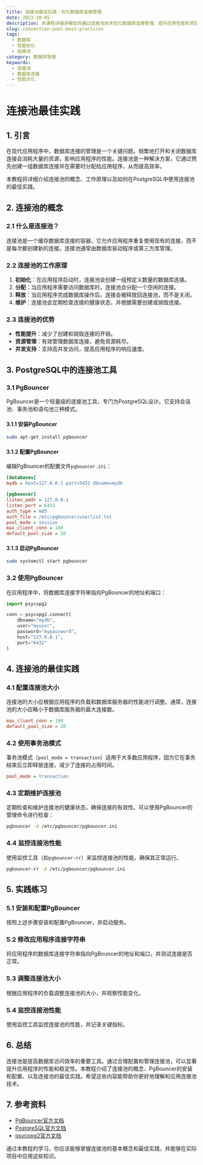 ```yaml
---
title: 连接池最佳实践：优化数据库连接管理
date: 2023-10-05
description: 本课程详细讲解如何通过连接池技术优化数据库连接管理，提升应用性能和资源利用率。
slug: connection-pool-best-practices
tags:
  - 数据库
  - 性能优化
  - 连接池
category: 数据库管理
keywords:
  - 连接池
  - 数据库连接
  - 性能优化
---
```


# 连接池最佳实践

## 1. 引言

在现代应用程序中，数据库连接的管理是一个关键问题。频繁地打开和关闭数据库连接会消耗大量的资源，影响应用程序的性能。连接池是一种解决方案，它通过预先创建一组数据库连接并在需要时分配给应用程序，从而提高效率。

本教程将详细介绍连接池的概念、工作原理以及如何在PostgreSQL中使用连接池的最佳实践。

## 2. 连接池的概念

### 2.1 什么是连接池？

连接池是一个缓存数据库连接的容器，它允许应用程序重复使用现有的连接，而不是每次都创建新的连接。连接池通常由数据库驱动程序或第三方库管理。

### 2.2 连接池的工作原理

1. **初始化**：在应用程序启动时，连接池会创建一组预定义数量的数据库连接。
2. **分配**：当应用程序需要访问数据库时，连接池会分配一个空闲的连接。
3. **释放**：当应用程序完成数据库操作后，连接会被释放回连接池，而不是关闭。
4. **维护**：连接池会定期检查连接的健康状态，并根据需要创建或销毁连接。

### 2.3 连接池的优势

- **性能提升**：减少了创建和销毁连接的开销。
- **资源管理**：有效管理数据库连接，避免资源耗尽。
- **并发支持**：支持高并发访问，提高应用程序的响应速度。

## 3. PostgreSQL中的连接池工具

### 3.1 PgBouncer

PgBouncer是一个轻量级的连接池工具，专门为PostgreSQL设计。它支持会话池、事务池和语句池三种模式。

#### 3.1.1 安装PgBouncer

```bash
sudo apt-get install pgbouncer
```

#### 3.1.2 配置PgBouncer

编辑PgBouncer的配置文件`pgbouncer.ini`：

```ini
[databases]
mydb = host=127.0.0.1 port=5432 dbname=mydb

[pgbouncer]
listen_addr = 127.0.0.1
listen_port = 6432
auth_type = md5
auth_file = /etc/pgbouncer/userlist.txt
pool_mode = session
max_client_conn = 100
default_pool_size = 20
```

#### 3.1.3 启动PgBouncer

```bash
sudo systemctl start pgbouncer
```

### 3.2 使用PgBouncer

在应用程序中，将数据库连接字符串指向PgBouncer的地址和端口：

```python
import psycopg2

conn = psycopg2.connect(
    dbname="mydb",
    user="myuser",
    password="mypassword",
    host="127.0.0.1",
    port="6432"
)
```

## 4. 连接池的最佳实践

### 4.1 配置连接池大小

连接池的大小应根据应用程序的负载和数据库服务器的性能进行调整。通常，连接池的大小应略小于数据库服务器的最大连接数。

```ini
max_client_conn = 100
default_pool_size = 20
```

### 4.2 使用事务池模式

事务池模式（`pool_mode = transaction`）适用于大多数应用程序，因为它在事务结束后立即释放连接，减少了连接的占用时间。

```ini
pool_mode = transaction
```

### 4.3 定期维护连接池

定期检查和维护连接池的健康状态，确保连接的有效性。可以使用PgBouncer的管理命令进行检查：

```bash
pgbouncer -d /etc/pgbouncer/pgbouncer.ini
```

### 4.4 监控连接池性能

使用监控工具（如`pgbouncer-rr`）来监控连接池的性能，确保其正常运行。

```bash
pgbouncer-rr -d /etc/pgbouncer/pgbouncer.ini
```

## 5. 实践练习

### 5.1 安装和配置PgBouncer

按照上述步骤安装和配置PgBouncer，并启动服务。

### 5.2 修改应用程序连接字符串

将应用程序的数据库连接字符串指向PgBouncer的地址和端口，并测试连接是否正常。

### 5.3 调整连接池大小

根据应用程序的负载调整连接池的大小，并观察性能变化。

### 5.4 监控连接池性能

使用监控工具监控连接池的性能，并记录关键指标。

## 6. 总结

连接池是提高数据库访问效率的重要工具。通过合理配置和管理连接池，可以显著提升应用程序的性能和稳定性。本教程介绍了连接池的概念、PgBouncer的安装和配置、以及连接池的最佳实践。希望这些内容能帮助你更好地理解和应用连接池技术。

## 7. 参考资料

- [PgBouncer官方文档](https://www.pgbouncer.org/docs/)
- [PostgreSQL官方文档](https://www.postgresql.org/docs/)
- [psycopg2官方文档](https://www.psycopg.org/docs/)

通过本教程的学习，你应该能够掌握连接池的基本概念和最佳实践，并能够在实际项目中应用这些知识。